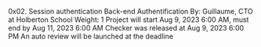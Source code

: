 0x02. Session authentication
Back-end
Authentification
 By: Guillaume, CTO at Holberton School
 Weight: 1
 Project will start Aug 9, 2023 6:00 AM, must end by Aug 11, 2023 6:00 AM
 Checker was released at Aug 9, 2023 6:00 PM
 An auto review will be launched at the deadline

